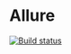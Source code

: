 # Allure

[![Build status](https://ci.appveyor.com/api/projects/status/noa1vo42s5uplouf/branch/main?svg=true)](https://ci.appveyor.com/project/AnastasiyaPilushina/allure/branch/main)
